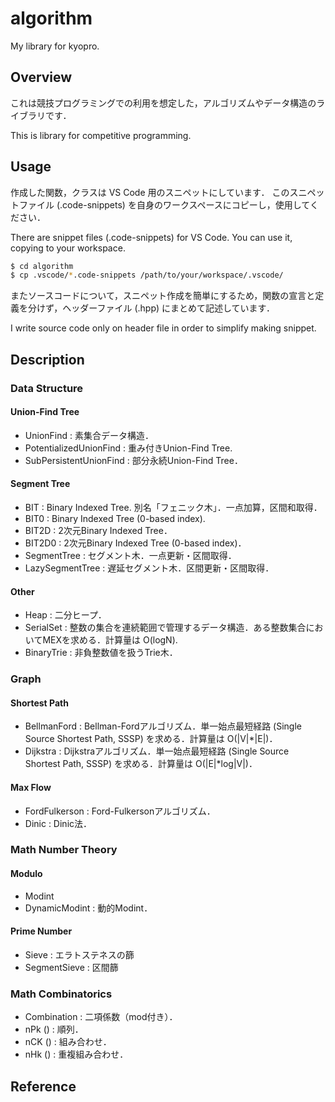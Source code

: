 # algorithm
My library for kyopro.


## Overview

これは競技プログラミングでの利用を想定した，アルゴリズムやデータ構造のライブラリです．

This is library for competitive programming.


## Usage

作成した関数，クラスは VS Code 用のスニペットにしています．
このスニペットファイル (.code-snippets) を自身のワークスペースにコピーし，使用してください．

There are snippet files (.code-snippets) for VS Code.
You can use it, copying to your workspace.

```sh
$ cd algorithm
$ cp .vscode/*.code-snippets /path/to/your/workspace/.vscode/
```

またソースコードについて，スニペット作成を簡単にするため，関数の宣言と定義を分けず，ヘッダーファイル (.hpp) にまとめて記述しています．

I write source code only on header file in order to simplify making snippet.


## Description

### Data Structure

#### Union-Find Tree

- UnionFind : 素集合データ構造．
- PotentializedUnionFind : 重み付きUnion-Find Tree.
- SubPersistentUnionFind : 部分永続Union-Find Tree．


#### Segment Tree

- BIT : Binary Indexed Tree. 別名「フェニック木」．一点加算，区間和取得．
- BIT0 : Binary Indexed Tree (0-based index).
- BIT2D : 2次元Binary Indexed Tree．
- BIT2D0 : 2次元Binary Indexed Tree (0-based index)．
- SegmentTree : セグメント木．一点更新・区間取得．
- LazySegmentTree : 遅延セグメント木．区間更新・区間取得．


#### Other

- Heap : 二分ヒープ．
- SerialSet : 整数の集合を連続範囲で管理するデータ構造．ある整数集合においてMEXを求める．計算量は O(logN).
- BinaryTrie : 非負整数値を扱うTrie木．


### Graph

#### Shortest Path

- BellmanFord : Bellman-Fordアルゴリズム．単一始点最短経路 (Single Source Shortest Path, SSSP) を求める．計算量は O(|V|*|E|)．
- Dijkstra : Dijkstraアルゴリズム．単一始点最短経路 (Single Source Shortest Path, SSSP) を求める．計算量は O(|E|*log|V|)．


#### Max Flow

- FordFulkerson : Ford-Fulkersonアルゴリズム．
- Dinic : Dinic法．


### Math Number Theory

#### Modulo

- Modint
- DynamicModint : 動的Modint．


#### Prime Number

- Sieve : エラトステネスの篩
- SegmentSieve : 区間篩


### Math Combinatorics

- Combination : 二項係数（mod付き）．
- nPk () : 順列．
- nCK () : 組み合わせ．
- nHk () : 重複組み合わせ．


## Reference
